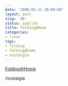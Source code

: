 ```yaml
---
date: '2008-02-11 20:00:08'
layout: post
slug: '26'
status: publish
title: Folding@Home
categories:
- linux
tags:
- folding
- folding@home
- nostalgia
---
```


[Folding@Home](http://folding.extremeoverclocking.com/graphs/future_totals.php?s=&u=822)

/nostalgia
